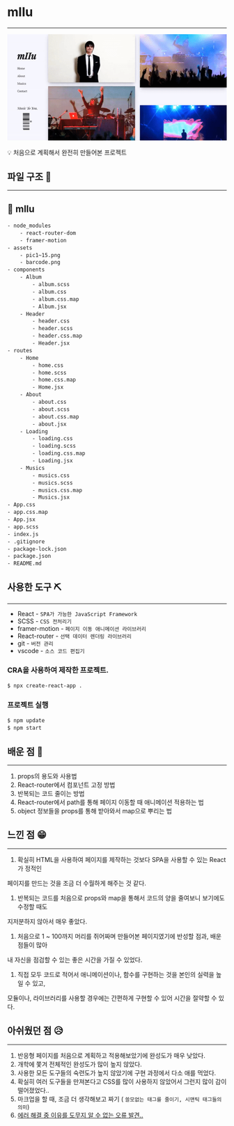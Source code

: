 # mIIu

---

![mllu.gif](mIIu%20678c30afe19d4b13847774bac4fb46c8/mllu.gif)

<aside>
💡 처음으로 계획해서 완전히 만들어본 프로젝트

</aside>

## 파일 구조 📝

---

## 📂 mllu

```xml
- node_modules
    - react-router-dom
    - framer-motion
- assets
    - pic1~15.png
    - barcode.png
- components
    - Album
        - album.scss
        - album.css
        - album.css.map
        - Album.jsx
    - Header
        - header.css
        - header.scss
        - header.css.map
        - Header.jsx
- routes
    - Home
        - home.css
        - home.scss
        - home.css.map
        - Home.jsx
    - About
        - about.css
        - about.scss
        - about.css.map
        - about.jsx
    - Loading
        - loading.css
        - loading.scss
        - loading.css.map
        - Loading.jsx
    - Musics
        - musics.css
        - musics.scss
        - musics.css.map
        - Musics.jsx
- App.css
- app.css.map
- App.jsx
- app.scss
- index.js
- .gitignore
- package-lock.json
- package.json
- README.md
```

## 사용한 도구 ⛏

---

- React - `SPA가 가능한 JavaScript Framework`
- SCSS - `CSS 전처리기`
- framer-motion - `페이지 이동 애니메이션 라이브러리`
- React-router - `선택 데이터 렌더링 라이브러리`
- git - `버전 관리`
- vscode - `소스 코드 편집기`

### CRA을 사용하여 제작한 프로젝트.

```xml
$ npx create-react-app .
```

### 프로젝트 실행

```xml
$ npm update
$ npm start
```

## 배운 점 🤠

---

1. props의 용도와 사용법
2. React-router에서 컴포넌트 고정 방법
3. 반복되는 코드 줄이는 방법
4. React-router에서 path를 통해 페이지 이동할 때 애니메이션 적용하는 법
5. object 정보들을 props를 통해 받아와서 map으로 뿌리는 법

## 느낀 점 😁

---

1. 확실히 HTML을 사용하여 페이지를 제작하는 것보다 SPA을 사용할 수 있는 React가 정적인

페이지를 만드는 것을 조금 더 수월하게 해주는 것 같다.

1. 반복되는 코드를 처음으로 props와 map을 통해서 코드의 양을 줄여보니 보기에도 수정할 때도

지저분하지 않아서 매우 좋았다.

1. 처음으로 1 ~ 100까지 머리를 쥐어짜며 만들어본 페이지였기에 반성할 점과, 배운 점들이 많아

내 자신을 점검할 수 있는 좋은 시간을 가질 수 있었다.

1. 직접 모두 코드로 적어서 애니메이션이나, 함수를 구현하는 것을 본인의 실력을 높일 수 있고,

모듈이나, 라이브러리를 사용할 경우에는 간편하게 구현할 수 있어 시간을 절약할 수 있다.

## 아쉬웠던 점 😥

---

1. 반응형 페이지를 처음으로 계획하고 적용해보았기에 완성도가 매우 낮았다.
2. 개학에 쫓겨 전체적인 완성도가 많이 높지 않았다.
3. 사용한 모든 도구들의 숙련도가 높지 않았기에 구현 과정에서 다소 애를 먹었다.
4. 확실히 여러 도구들을 만져본다고 CSS를 많이 사용하지 않았어서 그런지 많이 감이 떨어졌었다..
5. 마크업을 할 때, 조금 더 생각해보고 짜기 ( `쓸모없는 태그를 줄이기, 시맨틱 태그들의 의미`)
6. [에러 해결 중 이유를 도무지 알 수 없는 오류 발견..](https://velog.io/@tjdrkr2580/React-Error-React-router-path-white-screen)
